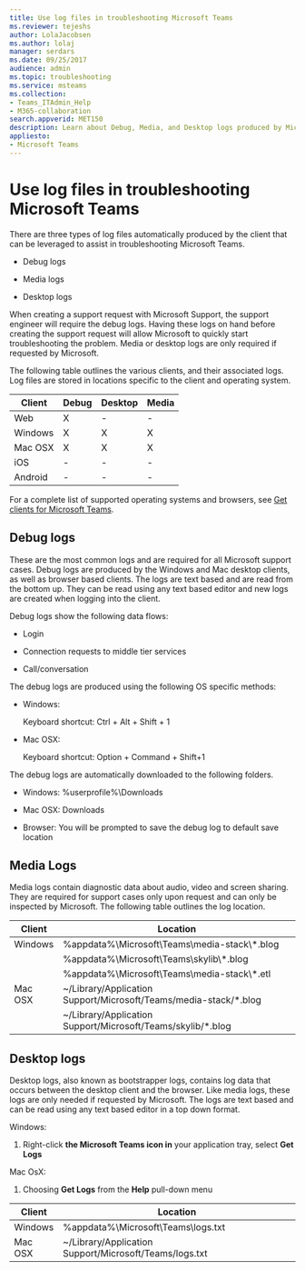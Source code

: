 ```yaml
---
title: Use log files in troubleshooting Microsoft Teams
ms.reviewer: tejeshs
author: LolaJacobsen
ms.author: lolaj
manager: serdars
ms.date: 09/25/2017
audience: admin
ms.topic: troubleshooting
ms.service: msteams
ms.collection: 
- Teams_ITAdmin_Help
- M365-collaboration
search.appverid: MET150
description: Learn about Debug, Media, and Desktop logs produced by Microsoft Teams, where they can be found, and how they can help with troubleshooting.
appliesto: 
- Microsoft Teams
---
```


Use log files in troubleshooting Microsoft Teams
=================================================

There are three types of log files automatically produced by the client that can be leveraged to assist in troubleshooting Microsoft Teams.

-   Debug logs

-   Media logs

-   Desktop logs

When creating a support request with Microsoft Support, the support engineer will require the debug logs. Having these logs on hand before creating the support request will allow Microsoft to quickly start troubleshooting the problem. Media or desktop logs are only required if requested by Microsoft.

The following table outlines the various clients, and their associated logs. Log files are stored in locations specific to the client and operating system.


|Client |Debug|Desktop|Media|
|---------|---------|---------|---------|
|Web    |X         |-         |-         |
|Windows     |X         |X         |X         |
|Mac OSX     |X         |X         |X         |
|iOS     |-         |-         |-         |
|Android     |-         |-         |-         |

For a complete list of supported operating systems and browsers, see [Get clients for Microsoft Teams](get-clients.md).

Debug logs
---------------------------

These are the most common logs and are required for all Microsoft support cases. Debug logs are produced by the Windows and Mac desktop clients, as well as browser based clients. The logs are text based and are read from the bottom up. They can be read using any text based editor and new logs are created when logging into the client.

Debug logs show the following data flows:

-   Login

-   Connection requests to middle tier services

-   Call/conversation

The debug logs are produced using the following OS specific methods:

-   Windows:

      Keyboard shortcut: Ctrl + Alt + Shift + 1

-   Mac OSX:

      Keyboard shortcut: Option + Command + Shift+1

The debug logs are automatically downloaded to the following folders.

-   Windows: %userprofile%\\Downloads

-   Mac OSX: Downloads

-   Browser: You will be prompted to save the debug log to default save location

Media Logs
---------------------------

Media logs contain diagnostic data about audio, video and screen sharing. They are required for support cases only upon request and can only be inspected by Microsoft. The following table outlines the log location.


|Client |Location |
|---------|---------|
|Windows     |%appdata%\Microsoft\Teams\media-stack\\*.blog         |
|            |%appdata%\Microsoft\Teams\skylib\\*.blog
|            |%appdata%\Microsoft\Teams\media-stack\\*.etl         |
|Mac OSX     |~/Library/Application Support/Microsoft/Teams/media-stack/*.blog         |
|            |~/Library/Application Support/Microsoft/Teams/skylib/*.blog         |



Desktop logs
---------------------

Desktop logs, also known as bootstrapper logs, contains log data that occurs between the desktop client and the browser. Like media logs, these logs are only needed if requested by Microsoft. The logs are text based and can be read using any text based editor in a top down format.

Windows:

1.  Right-click **the Microsoft Teams icon in** your application tray, select **Get Logs**

Mac OsX:

1.  Choosing **Get Logs** from the **Help** pull-down menu

|Client |Location |
|---------|---------|
|Windows     |%appdata%\Microsoft\Teams\logs.txt         |
|Mac OSX     |~/Library/Application Support/Microsoft/Teams/logs.txt         |
